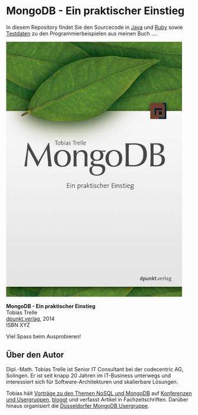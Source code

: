 # MongoDB - Ein praktischer Einstieg #
In diesem Repository findet Sie den Sourcecode in [Java](java) und [Ruby](ruby	) sowie [Testdaten](data) zu den Programmierbeispielen aus meinen Buch
....

![MongoDB - Ein praktischer Einstieg](mongodb.png)

**MongoDB - Ein praktischer Einstieg**<br/>
Tobias Trelle<br/>
[dpunkt.verlag](http://www.dpunkt.de), 2014<br/>
ISBN XYZ

Viel Spass beim Ausprobieren!

## Über den Autor ##
Dipl.-Math. Tobias Trelle ist Senior IT Consultant bei der codecentric AG, Solingen. Er ist seit knapp 20 Jahren im IT-Business unterwegs und interessiert sich für Software-Architekturen und skalierbare Lösungen. 

Tobias hält [Vorträge zu den Themen NoSQL und MongoDB](http://de.slideshare.net/tobiastrelle) auf [Konferenzen und Usergruppen](http://lanyrd.com/profile/tobiastrelle/), [bloggt](https://blog.codecentric.de/en/author/tobias-trelle/) und verfasst Artikel in Fachzeitschriften. Darüber hinaus organisiert die [Düsseldorfer MongoDB Usergruppe](https://www.xing.com/net/mongodb-dus/).




